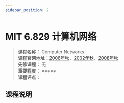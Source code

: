 ```yaml
---
sidebar_position: 2
---
```


# MIT 6.829 计算机网络




>**课程名称：** Computer Networks    
**课程官网地址：**[2006年秋](http://nms.csail.mit.edu/6.829-f06/info.html)、[2002年秋](https://ocw.mit.edu/courses/6-829-computer-networks-fall-2002/)、[2008年秋](http://stellar.mit.edu/S/course/6/sp08/6.829/)    
**先修课程：** 无  
**重要程度：** ※※※※※  
**课程评点：** 

## 课程说明



<Comment></Comment>
